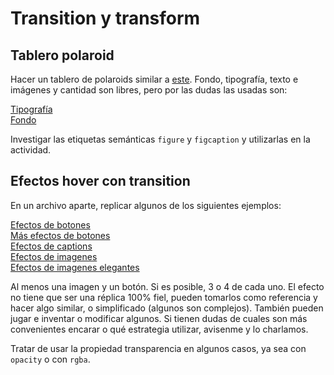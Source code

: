 # Transition y transform

## Tablero polaroid

Hacer un tablero de polaroids similar a [este](https://codepen.io/pablohHoc/full/wvBzJvq). Fondo, tipografía, texto e imágenes y cantidad son libres, pero por las dudas las usadas son:

[Tipografía](https://fonts.googleapis.com/css?family=Cedarville+Cursive) <br>
[Fondo](https://31.media.tumblr.com/tumblr_mel7ujiRxo1qha057o1_1280.jpg)

Investigar las etiquetas semánticas `figure` y `figcaption` y utilizarlas en la actividad. <br>

## Efectos hover con transition

En un archivo aparte, replicar algunos de los siguientes ejemplos:

[Efectos de botones](https://tympanus.net/Development/CreativeButtons/) <br>
[Más efectos de botones](https://tympanus.net/Development/ButtonStylesInspiration/) <br>
[Efectos de captions](https://tympanus.net/Tutorials/CaptionHoverEffects/) <br>
[Efectos de imagenes](https://tympanus.net/Tutorials/OriginalHoverEffects/index.html) <br>
[Efectos de imagenes elegantes](https://tympanus.net/Development/HoverEffectIdeas/)

Al menos una imagen y un botón. Si es posible, 3 o 4 de cada uno. El efecto no tiene que ser una réplica 100% fiel, pueden tomarlos como referencia y hacer algo similar, o simplificado (algunos son complejos). También pueden jugar e inventar o modificar algunos. Si tienen dudas de cuales son más convenientes encarar o qué estrategia utilizar, avisenme y lo charlamos.

Tratar de usar la propiedad transparencia en algunos casos, ya sea con `opacity` o con `rgba`. 
